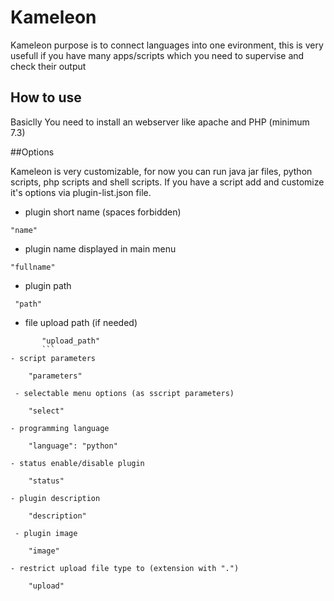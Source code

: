 # Kameleon
Kameleon purpose is to connect languages into one evironment,
this is very usefull if you have many apps/scripts which you need to supervise and check their output

## How to use
Basiclly You need to install an webserver like apache and PHP (minimum 7.3)

##Options

Kameleon is very customizable, for now you can run java jar files, python scripts, php scripts and shell scripts.
If you have a script add and customize it's options via plugin-list.json file.

 - plugin short name (spaces forbidden)
```
"name"
```
 - plugin name displayed in main menu
```
"fullname"
```
 - plugin path
```
 "path"
```
 - file upload path (if needed)
 ```
        "upload_path"
        ```
 - script parameters
 ```
        "parameters"
 ```
  - selectable menu options (as sscript parameters)
  ```
        "select"
  ```
  - programming language
  ```
        "language": "python"
  ```
  - status enable/disable plugin
  ```
        "status"
  ```
  - plugin description
  ```
        "description"
  ```
   - plugin image
   ```
        "image"
   ```
  - restrict upload file type to (extension with ".")
  ```
        "upload"
  ```
